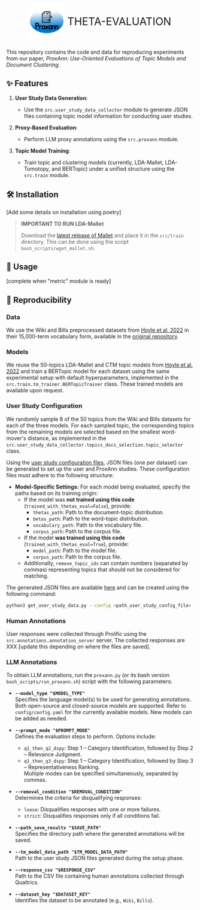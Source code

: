<!-- markdownlint-disable MD041 -->
<!-- markdownlint-disable MD033 -->
<p align="center" style="display: flex; align-items: center; justify-content: center; gap: 10px; font-size: 2em;">
  <img src="./figures/repo/Proxann8.png" alt="Logo" width="90" height="90" style="display: inline-block;">
  <span>THETA-EVALUATION</span>
</p>
<!-- markdownlint-enable MD033 -->
<!-- markdownlint-disable MD041 -->

This repository contains the code and data for reproducing experiments from our paper, *ProxAnn: Use-Oriented Evaluations of Topic Models and Document Clustering.*

## ✨ Features

1. **User Study Data Generation**:
   - Use the `src.user_study_data_collector` module to generate JSON files containing topic model information for conducting user studies.

2. **Proxy-Based Evaluation**:
   - Perform LLM proxy annotations using the `src.proxann` module.

3. **Topic Model Training**:
   - Train topic and clustering models (currently, LDA-Mallet, LDA-Tomotopy, and BERTopic) under a unified structure using the `src.train` module.

## 🛠️ Installation

[Add some details on installation using poetry]

> **IMPORTANT TO RUN LDA-Mallet**
>
> Download the [latest release of Mallet](https://github.com/mimno/Mallet/releases) and place it in the `src/train` directory. This can be done using the script `bash_scripts/wget_mallet.sh`.

## 🚀 Usage

[complete when "metric" module is ready]

## 🔄 Reproducibility

### Data

We use the Wiki and Bills preprocessed datasets from [Hoyle et al. 2022](https://aclanthology.org/2022.findings-emnlp.390/) in their 15,000-term vocabulary form, available in the [original repository](https://github.com/ahoho/topics).

### Models

We reuse the 50-topics LDA-Mallet and CTM topic models from [Hoyle et al. 2022](https://aclanthology.org/2022.findings-emnlp.390/) and train a BERTopic model for each dataset using the same experimental setup with default hyperparameters, implemented in the `src.train.tm_trainer.BERTopicTrainer` class. These trained models are available upon request.

### User Study Configuration

We randomly sample 8 of the 50 topics from the Wiki and Bills datasets for each of the three models. For each sampled topic, the corresponding topics from the remaining models are selected based on the smallest word-mover's distance, as implemented in the `src.user_study_data_collector.topics_docs_selection.topic_selector` class.

Using the [user study configuration files](config/user_study), JSON files (one per dataset) can be generated to set up the user and ProxAnn studies. These configuration files must adhere to the following structure:

- **Model-Specific Settings:**
  For each model being evaluated, specify the paths based on its training origin:
  - If the model was **not trained using this code** (`trained_with_thetas_eval=False`), provide:
    - `thetas_path`: Path to the document-topic distribution.
    - `betas_path`: Path to the word-topic distribution.
    - `vocabulary_path`: Path to the vocabulary file.
    - `corpus_path`: Path to the corpus file.
  - If the model **was trained using this code** (`trained_with_thetas_eval=True`), provide:
    - `model_path`: Path to the model file.
    - `corpus_path`: Path to the corpus file.
  - Additionally, `remove_topic_ids` can contain numbers (separated by commas) representing topics that should not be considered for matching.

The generated JSON files are available [here](data/json_out) and can be created using the following command:

```bash
python3 get_user_study_data.py --config <path_user_study_config_file>
```

### Human Annotations

User responses were collected through Prolific using the `src.annotations.annotation_server` server. The collected responses are XXX [update this depending on where the files are saved].

### LLM Annotations

To obtain LLM annotations, run the `proxann.py` (or its bash version `bash_scripts/run_proxann.sh`) script with the following parameters:

- **`--model_type "$MODEL_TYPE"`**  
  Specifies the language model(s) to be used for generating annotations. Both open-source and closed-source models are supported. Refer to `config/config.yaml` for the currently available models. New models can be added as needed.

- **`--prompt_mode "$PROMPT_MODE"`**  
  Defines the evaluation steps to perform. Options include:
  - `q1_then_q2_dspy`: Step 1 – Category Identification, followed by Step 2 – Relevance Judgment.  
  - `q1_then_q3_dspy`: Step 1 – Category Identification, followed by Step 3 – Representativeness Ranking.  
  Multiple modes can be specified simultaneously, separated by commas.

- **`--removal_condition "$REMOVAL_CONDITION"`**  
  Determines the criteria for disqualifying responses:  
  - `loose`: Disqualifies responses with one or more failures.  
  - `strict`: Disqualifies responses only if all conditions fail.

- **`--path_save_results "$SAVE_PATH"`**  
  Specifies the directory path where the generated annotations will be saved.

- **`--tm_model_data_path "$TM_MODEL_DATA_PATH"`**  
  Path to the user study JSON files generated during the setup phase.

- **`--response_csv "$RESPONSE_CSV"`**  
  Path to the CSV file containing human annotations collected through Qualtrics.

- **`--dataset_key "$DATASET_KEY"`**  
  Identifies the dataset to be annotated (e.g., `Wiki`, `Bills`).